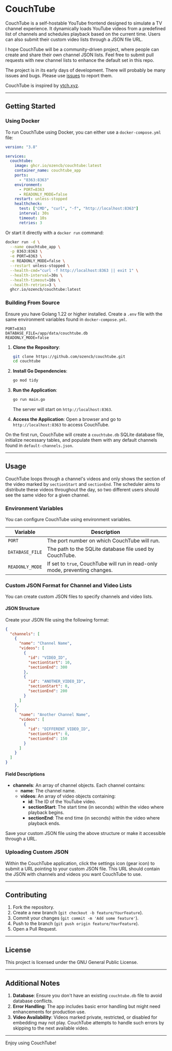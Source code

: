 # CouchTube

CouchTube is a self-hostable YouTube frontend designed to simulate a TV channel experience. It dynamically loads YouTube videos from a predefined list of channels and schedules playback based on the current time. Users can also submit their custom video lists through a JSON file URL.

I hope CouchTube will be a community-driven project, where people can create and share their own channel JSON lists. Feel free to submit pull requests with new channel lists to enhance the default set in this repo.

The project is in its early days of development. There will probably be many issues and bugs. Please use [issues](https://github.com/ozencb/couchtube/issues) to report them.

CouchTube is inspired by [ytch.xyz](https://ytch.xyz/).


---

## Getting Started

### Using Docker

To run CouchTube using Docker, you can either use a `docker-compose.yml` file:

```yaml
version: "3.8"

services:
  couchtube:
    image: ghcr.io/ozencb/couchtube:latest
    container_name: couchtube_app
    ports:
      - "8363:8363"  
    environment:
      - PORT=8363
      - READONLY_MODE=false
    restart: unless-stopped
    healthcheck:
      test: ["CMD", "curl", "-f", "http://localhost:8363"]
      interval: 30s
      timeout: 10s
      retries: 3

```

Or start it directly with a `docker run` command:

```sh
docker run -d \
  --name couchtube_app \
  -p 8363:8363 \
  -e PORT=8363 \
  -e READONLY_MODE=false \
  --restart unless-stopped \
  --health-cmd="curl -f http://localhost:8363 || exit 1" \
  --health-interval=30s \
  --health-timeout=10s \
  --health-retries=3 \
  ghcr.io/ozencb/couchtube:latest

```

### Building From Source

Ensure you have Golang 1.22 or higher installed. Create a `.env` file with the same environment variables found in `docker-compose.yml`.

```dotenv
PORT=8363
DATABASE_FILE=/app/data/couchtube.db
READONLY_MODE=false
```

1. **Clone the Repository**:
   ```sh
   git clone https://github.com/ozencb/couchtube.git
   cd couchtube
   ```

2. **Install Go Dependencies**:
   ```sh
   go mod tidy
   ```

3. **Run the Application**:
   ```sh
   go run main.go
   ```
   The server will start on `http://localhost:8363`.

4. **Access the Application**:
   Open a browser and go to `http://localhost:8363` to access CouchTube.

On the first run, CouchTube will create a `couchtube.db` SQLite database file, initialize necessary tables, and populate them with any default channels found in `default-channels.json`.


---

## Usage

CouchTube loops through a channel's videos and only shows the section of the video marked by `sectionStart` and `sectionEnd`. The scheduler aims to distribute these videos throughout the day, so two different users should see the same video for a given channel.

### Environment Variables

You can configure CouchTube using environment variables.

| Variable        | Description                                                                 |
| --------------- | --------------------------------------------------------------------------- |
| `PORT`          | The port number on which CouchTube will run.                                |
| `DATABASE_FILE` | The path to the SQLite database file used by CouchTube.                     |
| `READONLY_MODE` | If set to `true`, CouchTube will run in read-only mode, preventing changes. |


### Custom JSON Format for Channel and Video Lists

You can create custom JSON files to specify channels and video lists.

#### JSON Structure

Create your JSON file using the following format:

```json
{
  "channels": [
    {
      "name": "Channel Name",
      "videos": [
        {
          "id": "VIDEO_ID",
          "sectionStart": 10,
          "sectionEnd": 300
        },
        {
          "id": "ANOTHER_VIDEO_ID",
          "sectionStart": 0,
          "sectionEnd": 200
        }
      ]
    },
    {
      "name": "Another Channel Name",
      "videos": [
        {
          "id": "DIFFERENT_VIDEO_ID",
          "sectionStart": 0,
          "sectionEnd": 150
        }
      ]
    }
  ]
}
```

#### Field Descriptions

- **channels**: An array of channel objects. Each channel contains:
  - **name**: The channel name.
  - **videos**: An array of video objects containing:
    - **id**: The ID of the YouTube video.
    - **sectionStart**: The start time (in seconds) within the video where playback begins.
    - **sectionEnd**: The end time (in seconds) within the video where playback ends.


Save your custom JSON file using the above structure or make it accessible through a URL.

### Uploading Custom JSON

Within the CouchTube application, click the settings icon (gear icon) to submit a URL pointing to your custom JSON file. This URL should contain the JSON with channels and videos you want CouchTube to use.

---

## Contributing

1. Fork the repository.
2. Create a new branch (`git checkout -b feature/YourFeature`).
3. Commit your changes (`git commit -m 'Add some feature'`).
4. Push to the branch (`git push origin feature/YourFeature`).
5. Open a Pull Request.

---

## License

This project is licensed under the GNU General Public License.

---

## Additional Notes

1. **Database**: Ensure you don't have an existing `couchtube.db` file to avoid database conflicts.
2. **Error Handling**: The app includes basic error handling but might need enhancements for production use.
3. **Video Availability**: Videos marked private, restricted, or disabled for embedding may not play. CouchTube attempts to handle such errors by skipping to the next available video.

---

Enjoy using CouchTube!